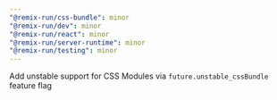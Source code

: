 ```yaml
---
"@remix-run/css-bundle": minor
"@remix-run/dev": minor
"@remix-run/react": minor
"@remix-run/server-runtime": minor
"@remix-run/testing": minor
---
```


Add unstable support for CSS Modules via `future.unstable_cssBundle` feature flag
